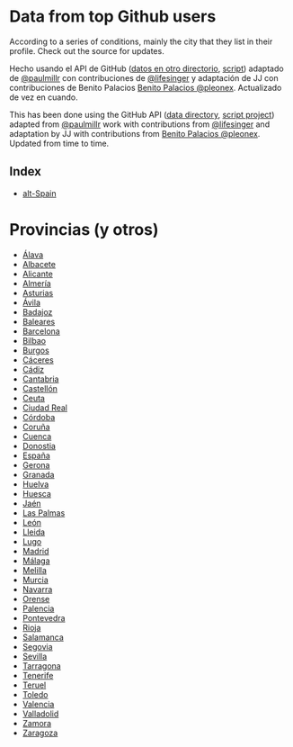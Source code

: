 Data from top Github users
=====================

According to a series of conditions, mainly the city that they list in their profile. Check out the source for updates.


Hecho usando el API de GitHub ([datos en otro directorio](https://github.com/JJ/top-github-users-data/tree/master/data), [script](https://github.com/JJ/top-github-users)) adaptado de [@paulmillr](http://twitter.com/paulmillr) con contribuciones de  [@lifesinger](http://twitter.com/) y adaptación de JJ con contribuciones de Benito Palacios [Benito Palacios @pleonex](http://twitter.com/pleonex). Actualizado de vez en cuando. 

This has been done using the GitHub API ([data directory](https://github.com/JJ/top-github-users-data/tree/master/data), [script project](https://github.com/JJ/top-github-users)) adapted from [@paulmillr](http://twitter.com/paulmillr) work with contributions from [@lifesinger](http://twitter.com/) and adaptation by JJ with contributions from [Benito Palacios @pleonex](http://twitter.com/pleonex). Updated from time to time.

Index
-----

* [alt-Spain](formatted/top-alt-Spain.md)

# Provincias (y otros)
* [Álava](formatted/top-Álava.md)
* [Albacete](formatted/top-Albacete.md)
* [Alicante](formatted/top-Alicante.md)
* [Almería](formatted/top-Almería.md)
* [Asturias](formatted/top-Asturias.md)
* [Ávila](formatted/top-Ávila.md)
* [Badajoz](formatted/top-Badajoz.md)
* [Baleares](formatted/top-Baleares.md)
* [Barcelona](formatted/top-Barcelona.md)
* [Bilbao](formatted/top-Bilbao.md)
* [Burgos](formatted/top-Burgos.md)
* [Cáceres](formatted/top-Cáceres.md)
* [Cádiz](formatted/top-Cádiz.md)
* [Cantabria](formatted/top-Cantabria.md)
* [Castellón](formatted/top-Castellón.md)
* [Ceuta](formatted/top-Ceuta.md)
* [Ciudad Real](formatted/top-Ciudad%20Real.md)
* [Córdoba](formatted/top-Córdoba.md)
* [Coruña](formatted/top-Coruña.md)
* [Cuenca](formatted/top-Cuenca.md)
* [Donostia](formatted/top-Donostia.md)
* [España](formatted/top-España.md)
* [Gerona](formatted/top-Gerona.md)
* [Granada](formatted/top-Granada.md)
* [Huelva](formatted/top-Huelva.md)
* [Huesca](formatted/top-Huesca.md)
* [Jaén](formatted/top-Jaén.md)
* [Las Palmas](formatted/top-Las%20Palmas.md)
* [León](formatted/top-León.md)
* [Lleida](formatted/top-Lleida.md)
* [Lugo](formatted/top-Lugo.md)
* [Madrid](formatted/top-Madrid.md)
* [Málaga](formatted/top-Málaga.md)
* [Melilla](formatted/top-Melilla.md)
* [Murcia](formatted/top-Murcia.md)
* [Navarra](formatted/top-Navarra.md)
* [Orense](formatted/top-Orense.md)
* [Palencia](formatted/top-Palencia.md)
* [Pontevedra](formatted/top-Pontevedra.md)
* [Rioja](formatted/top-Rioja.md)
* [Salamanca](formatted/top-Salamanca.md)
* [Segovia](formatted/top-Segovia.md)
* [Sevilla](formatted/top-Sevilla.md)
* [Tarragona](formatted/top-Tarragona.md)
* [Tenerife](formatted/top-Tenerife.md)
* [Teruel](formatted/top-Teruel.md)
* [Toledo](formatted/top-Toledo.md)
* [Valencia](formatted/top-Valencia.md)
* [Valladolid](formatted/top-Valladolid.md)
* [Zamora](formatted/top-Zamora.md)
* [Zaragoza](formatted/top-Zaragoza.md)
